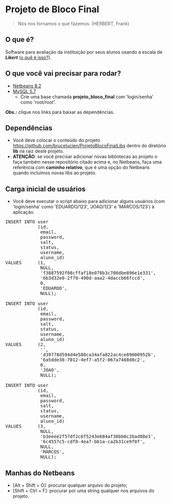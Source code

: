 # Projeto de Bloco Final

> Nós nos tornamos o que fazemos. (HERBERT, Frank)
 
## O que é?

Software para avaliação da instituição por seus alunos usando a escala de ***Likert*** ([o quê é isso?](https://pt.wikipedia.org/wiki/Escala_Likert)).

## O que você vai precisar para rodar?

 - [Netbeans 8.2](https://netbeans.org/downloads/)
 - [MySQL 5.7](https://dev.mysql.com/downloads/mysql/)
	 - Crie uma base chamada **projeto_bloco_final** com 'login/senha' como 'root/root'.

***Obs.:*** clique nos links para baixar as dependências.

## Dependências

 - Você deve colocar o conteúdo do projeto https://github.com/brucelucien/ProjetoBlocoFinalLibs dentro do diretório **lib** na raiz deste projeto.
 - **ATENÇÃO**: se você precisar adicionar novas bibliotecas ao projeto o faça também nesse repositório citado acima e, no Netbeans, faça uma referência com **caminho relativo**, que é uma opção do Netbeans quando incluímos novas libs ao projeto.

## Carga inicial de usuários

  - Você deve executar o script abaixo para adicionar alguns usuários (com 'login/senha' como 'EDUARDO/123', 'JOAO/123' e 'MARCOS/123') à aplicação.

<pre>
INSERT INTO user 
            (id, 
             email, 
             password, 
             salt, 
             status, 
             username, 
             aluno_id) 
VALUES      (1, 
             NULL, 
             'f3887592f08cffaf18e078b3c708dbe896e1e331', 
             '6b3d32e0-2f70-490d-aaa2-4daccb66fccd', 
             0, 
             'EDUARDO', 
             NULL); 

INSERT INTO user 
            (id, 
             email, 
             password, 
             salt, 
             status, 
             username, 
             aluno_id) 
VALUES      (2, 
             '', 
             'd39778d594d4e580ca34afa822ac4ce89000952b', 
             '6a5dde38-7012-4ef7-a5f2-067a7488d8c2', 
             0, 
             'JOAO', 
             NULL); 

INSERT INTO user 
            (id, 
             email, 
             password, 
             salt, 
             status, 
             username, 
             aluno_id) 
VALUES      (3, 
             NULL, 
             'b3eeee2f57df2c6f5243e684af38bb0c2bad88e3', 
             '6c4557c5-cdf8-4ea7-bb1a-ca2b31ce9f0f', 
             NULL, 
             'MARCOS', 
             NULL); 
</pre>

## Manhas do Netbeans

  - [Alt + Shift + O]: procurar qualquer arquivo do projeto;
  - [Shift + Ctrl + F]: procurar por uma string qualquer nos arquivos do projeto.